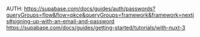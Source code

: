 AUTH:
https://supabase.com/docs/guides/auth/passwords?queryGroups=flow&flow=pkce&queryGroups=framework&framework=nextjs#signing-up-with-an-email-and-password
https://supabase.com/docs/guides/getting-started/tutorials/with-nuxt-3
